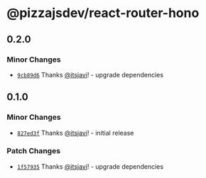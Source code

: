 # @pizzajsdev/react-router-hono

## 0.2.0

### Minor Changes

- [`9cb89d6`](https://github.com/pizzajsdev/pizzajs/commit/9cb89d6c35870eaa0db3c67aea1713103f0b9313) Thanks
  [@itsjavi](https://github.com/itsjavi)! - upgrade dependencies

## 0.1.0

### Minor Changes

- [`827ed3f`](https://github.com/pizzajsdev/pizzajs/commit/827ed3f891495b736ed828f36184a201c2455e65) Thanks
  [@itsjavi](https://github.com/itsjavi)! - initial release

### Patch Changes

- [`1f57935`](https://github.com/pizzajsdev/pizzajs/commit/1f57935babfcea096740e555a32c0de20f26a833) Thanks
  [@itsjavi](https://github.com/itsjavi)! - upgrade dependencies
